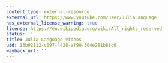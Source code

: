 ```yaml
---
content_type: external-resource
external_url: https://www.youtube.com/user/JuliaLanguage
has_external_license_warning: true
license: https://en.wikipedia.org/wiki/All_rights_reserved
status: ''
title: Julia Language Videos
uid: 13b92112-c097-4428-af90-504e281b8fc0
wayback_url: ''
---
```

